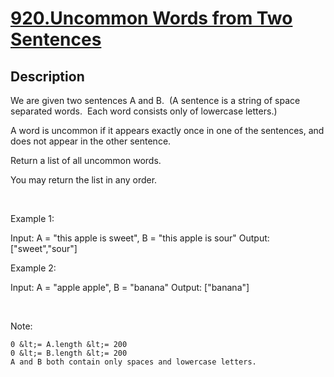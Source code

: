 # [920.Uncommon Words from Two Sentences](https://leetcode.com/problems/uncommon-words-from-two-sentences/)
        
## Description
        
We are given two sentences A and B.&nbsp; (A sentence&nbsp;is a string of space separated words.&nbsp; Each word consists only of lowercase letters.)

A word is uncommon&nbsp;if it appears exactly once in one of the sentences, and does not appear in the other sentence.

Return a list of all uncommon words.&nbsp;

You may return the list in any order.

&nbsp;





Example 1:


Input: A = &quot;this apple is sweet&quot;, B = &quot;this apple is sour&quot;
Output: [&quot;sweet&quot;,&quot;sour&quot;]



Example 2:


Input: A = &quot;apple apple&quot;, B = &quot;banana&quot;
Output: [&quot;banana&quot;]


&nbsp;

Note:


	0 &lt;= A.length &lt;= 200
	0 &lt;= B.length &lt;= 200
	A and B both contain only spaces and lowercase letters.



